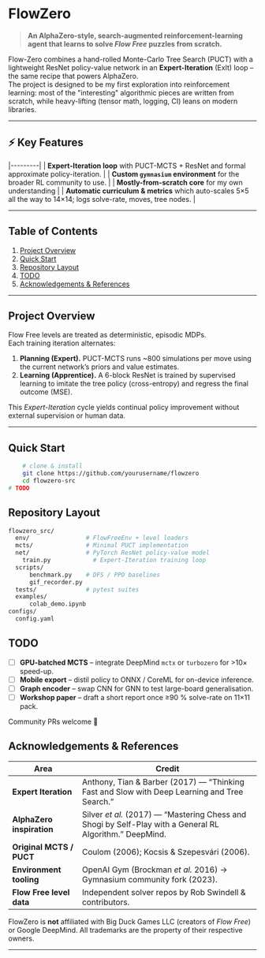 # FlowZero

> **An AlphaZero-style, search-augmented reinforcement-learning agent that learns to solve _Flow Free_ puzzles from scratch.**

Flow-Zero combines a hand-rolled Monte-Carlo Tree Search (PUCT) with a lightweight ResNet policy-value network in an **Expert-Iteration** (ExIt) loop – the same recipe that powers AlphaZero.  
The project is designed to be my first exploration into reinforcement learning: most of the "interesting" algorithmic pieces are written from scratch, while heavy-lifting (tensor math, logging, CI) leans on modern libraries.

---

## ⚡️ Key Features
|---------|
| **Expert-Iteration loop** with PUCT-MCTS + ResNet and formal approximate policy-iteration. |
| **Custom `gymnasium` environment** for the broader RL community to use. |
| **Mostly-from-scratch core** for my own understanding |
| **Automatic curriculum & metrics** which auto-scales 5×5 all the way to 14×14; logs solve-rate, moves, tree nodes. |


---

## Table of Contents
1. [Project Overview](#project-overview)
2. [Quick Start](#quick-start)
3. [Repository Layout](#repository-layout)
4. [TODO](#todo)
5. [Acknowledgements & References](#acknowledgements--references)

---

## Project Overview
Flow Free levels are treated as deterministic, episodic MDPs.  
Each training iteration alternates:

1. **Planning (Expert).** PUCT-MCTS runs ~800 simulations per move using the current network’s priors and value estimates.  
2. **Learning (Apprentice).** A 6-block ResNet is trained by supervised learning to imitate the tree policy (cross-entropy) and regress the final outcome (MSE).

This _Expert-Iteration_ cycle yields continual policy improvement without external supervision or human data.

---

## Quick Start

```bash
    # clone & install
    git clone https://github.com/yourusername/flowzero
    cd flowzero-src
# TODO
```

## Repository Layout
```bash
flowzero_src/
  env/                # FlowFreeEnv + level loaders
  mcts/               # Minimal PUCT implementation
  net/                # PyTorch ResNet policy-value model
    train.py            # Expert-Iteration training loop
  scripts/
      benchmark.py    # DFS / PPO baselines
      gif_recorder.py
  tests/              # pytest suites
  examples/
      colab_demo.ipynb
configs/
  config.yaml
```
## TODO
- [ ] **GPU-batched MCTS** – integrate DeepMind `mctx` or `turbozero` for >10× speed-up.  
- [ ] **Mobile export** – distil policy to ONNX / CoreML for on-device inference.  
- [ ] **Graph encoder** – swap CNN for GNN to test large-board generalisation.  
- [ ] **Workshop paper** – draft a short report once ≥90 % solve-rate on 11×11 pack.  

Community PRs welcome 🚀

## Acknowledgements & References
| Area | Credit |
|------|--------|
| **Expert Iteration** | Anthony, Tian & Barber (2017) — “Thinking Fast and Slow with Deep Learning and Tree Search.” |
| **AlphaZero inspiration** | Silver _et al._ (2017) — “Mastering Chess and Shogi by Self-Play with a General RL Algorithm.” DeepMind. |
| **Original MCTS / PUCT** | Coulom (2006); Kocsis & Szepesvári (2006). |
| **Environment tooling** | OpenAI Gym (Brockman _et al._ 2016) → Gymnasium community fork (2023). |
| **Flow Free level data** | Independent solver repos by Rob Swindell & contributors. |

FlowZero is **not** affiliated with Big Duck Games LLC (creators of _Flow Free_) or Google DeepMind. All trademarks are the property of their respective owners.

---